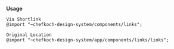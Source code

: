 __Usage__  
    
    Via Shortlink
    @import "~chefkoch-design-system/components/links";
    
    Original Location
    @import "~chefkoch-design-system/app/components/links/links";